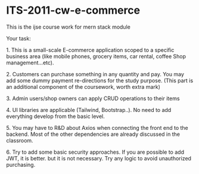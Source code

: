 # ITS-2011-cw-e-commerce
This is the ijse course work for mern stack module

Your  task:

1.⁠ ⁠This is a small-scale E-commerce application scoped to a specific business area (like mobile phones, grocery items, car rental, coffee Shop management...etc).

2.⁠ ⁠Customers can purchase something in any quantity and pay. You may add some dummy payment re-directions for the study purpose. (This part is an additional component of the coursework, worth extra mark)

3.⁠ ⁠Admin users/shop owners can apply CRUD operations to their items

4.⁠ ⁠UI libraries are applicable (Tailwind, Bootstrap..). No need to add everything develop from the basic level.

5.⁠ ⁠You may have to R&D about Axios when connecting the front end to the backend. Most of the other dependencies are already discussed in the classroom.

6.⁠ ⁠Try to add some basic security approaches. If you are possible to add JWT, it is better. but it is not necessary. Try any logic to avoid unauthorized purchasing.
